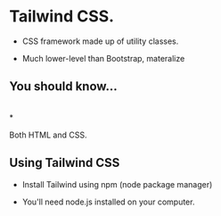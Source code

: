 # Tailwind CSS.<br>

* CSS framework made up of utility classes.

* <p> Much lower-level than Bootstrap, materalize

## You should know...
<br>
* <P> Both HTML and CSS. </p>

## Using Tailwind CSS

* <p> Install Tailwind using npm (node package manager)<br>
* <p> You'll need node.js installed on your computer.</p>

